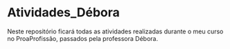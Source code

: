 # Atividades_Débora
Neste repositório ficará todas as atividades realizadas durante o meu curso no ProaProfissão, passados pela professora Débora.
